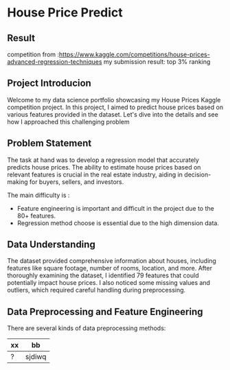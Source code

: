 # House Price Predict

## Result
competition from :https://www.kaggle.com/competitions/house-prices-advanced-regression-techniques
my submission result: top 3% ranking


## Project Introducion

Welcome to my data science portfolio showcasing my House Prices Kaggle competition project. In this project, I aimed to predict house prices based on various features provided in the dataset. Let's dive into the details and see how I approached this challenging problem


## Problem Statement

The task at hand was to develop a regression model that accurately predicts house prices. The ability to estimate house prices based on relevant features is crucial in the real estate industry, aiding in decision-making for buyers, sellers, and investors.

The main difficulty is :

- Feature engineering is important and difficult in the project due to the 80+ features.
- Regression method choose is essential due to the high dimension data.

## Data Understanding

The dataset provided comprehensive information about houses, including features like square footage, number of rooms, location, and more. After thoroughly examining the dataset, I identified 79 features that could potentially impact house prices. I also noticed some missing values and outliers, which required careful handling during preprocessing.

## Data Preprocessing and Feature Engineering

There are several kinds of data preprocessing methods:

| xx | bb |
| -- | -- |
|  ? | sjdiwq | 


